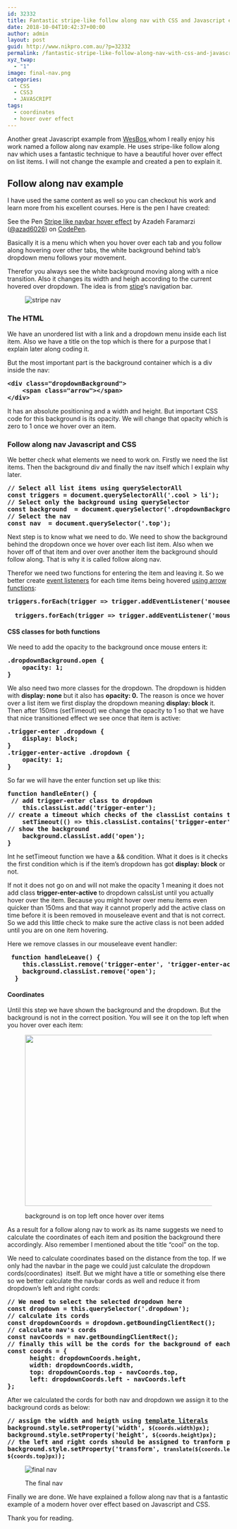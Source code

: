 ```yaml
---
id: 32332
title: Fantastic stripe-like follow along nav with CSS and Javascript explained
date: 2018-10-04T10:42:37+00:00
author: admin
layout: post
guid: http://www.nikpro.com.au/?p=32332
permalink: /fantastic-stripe-like-follow-along-nav-with-css-and-javascript-explained/
xyz_twap:
  - "1"
image: final-nav.png
categories:
  - CSS
  - CSS3
  - JAVASCRIPT
tags:
  - coordinates
  - hover over effect
---
```

Another great Javascript example from <a href="http://wesbos.com" target="_blank" rel="noopener noreferrer">WesBos </a>whom I really enjoy his work named a follow along nav example. He uses stripe-like follow along nav which uses a fantastic technique to have a beautiful hover over effect on list items. I will not change the example and created a pen to explain it.

## Follow along nav example

I have used the same content as well so you can checkout his work and learn more from his excellent courses. Here is the pen I have created:

<p data-height="500" data-theme-id="0" data-slug-hash="QZNEdq" data-default-tab="css,result" data-user="azad6026" data-pen-title="Stripe like navbar hover effect" class="codepen">
  See the Pen <a href="https://codepen.io/azad6026/pen/QZNEdq/">Stripe like navbar hover effect</a> by Azadeh Faramarzi (<a href="https://codepen.io/azad6026">@azad6026</a>) on <a href="https://codepen.io">CodePen</a>.
</p>

Basically it is a menu which when you hover over each tab and you follow along hovering over other tabs, the white background behind tab&#8217;s dropdown menu follows your movement.

Therefor you always see the white background moving along with a nice transition. Also it changes its width and heigh according to the current hovered over dropdown. The idea is from <a href="http://stripe.com" target="_blank" rel="noopener noreferrer">stipe</a>&#8216;s navigation bar.<figure class="wp-block-image">

<img src="http://www.nikpro.com.austipe-nav.png" alt="stripe nav" class="wp-image-32336" srcset="http://testgatsby.localstipe-nav.png 1400w, http://testgatsby.localstipe-nav-300x171.png 300w, http://testgatsby.localstipe-nav-768x439.png 768w, http://testgatsby.localstipe-nav-1024x585.png 1024w" sizes="(max-width: 1400px) 100vw, 1400px" /> </figure> 

### The HTML

We have an unordered list with a link and a dropdown menu inside each list item. Also we have a title on the top which is there for a purpose that I explain later along coding it.

But the most important part is the background container which is a div inside the nav:

<pre class="wp-block-preformatted"><strong>&lt;div class="dropdownBackground"></strong><br /><strong>    &lt;span class="arrow">&lt;/span></strong><br /><strong>&lt;/div></strong></pre>

It has an absolute positioning and a width and height. But important CSS code for this background is its opacity. We will change that opacity which is zero to 1 once we hover over an item.

### Follow along nav Javascript and CSS

We better check what elements we need to work on. Firstly we need the list items. Then the background div and finally the nav itself which I explain why later.

<pre class="wp-block-preformatted"><strong>// Select all list items using <strong>querySelectorAll</strong><br />const triggers = document.querySelectorAll('.cool > li');<br />// Select only the background using <strong>querySelector</strong></strong><br /><strong>const background  = document.querySelector('.dropdownBackground');<br />// Select the nav</strong><br /><strong>const nav  = document.querySelector('.top');</strong></pre>

Next step is to know what we need to do. We need to show the background behind the dropdown once we hover over each list item. Also when we hover off of that item and over over another item the background should follow along. That is why it is called follow along nav.

Therefor we need two functions for entering the item and leaving it. So we better create [event listeners](http://www.nikpro.com.au/event-handlers-and-event-listeners-in-javascript-part-1/) for each time items being hovered [using arrow functions](http://www.nikpro.com.au/some-arrow-function-benefits-with-examples-explained/):

<pre class="wp-block-preformatted"><strong>triggers.forEach(trigger => trigger.addEventListener('mouseenter', handleEnter));</strong><br /><strong>
  triggers.forEach(trigger => trigger.addEventListener('mouseleave', handleLeave));</strong></pre>

#### CSS classes for both functions

We need to add the opacity to the background once mouse enters it:

<pre class="wp-block-preformatted"><strong>.dropdownBackground.open {</strong><strong>
    opacity: 1;</strong><strong>
}</strong></pre>

We also need two more classes for the dropdown. The dropdown is hidden with **display: none** but it also has **opacity: 0.** The reason is once we hover over a list item we first display the dropdown meaning **display: block** it. Then after 150ms (setTimeout) we change the opacity to 1 so that we have that nice transitioned effect we see once that item is active:

<pre class="wp-block-preformatted"><strong>.trigger-enter .dropdown {</strong><strong>
    display: block;</strong><strong>
}</strong><strong>
.trigger-enter-active .dropdown {</strong><strong>
    opacity: 1;</strong><strong>
}</strong></pre>

So far we will have the enter function set up like this:

<pre class="wp-block-preformatted"><strong>function handleEnter() {</strong><br /><strong> // add <strong>trigger-enter class to dropdown</strong>
    this.classList.add('trigger-enter');<br />// create a timeout which checks of the classList contains the <strong>trigger-enter. If true then it moves on and adds <strong>trigger-enter-active to the classList</strong></strong>
    setTimeout(() => this.classList.contains('trigger-enter') && this.classList.add('trigger-enter-active'), 150);<br />// show the background
    background.classList.add('open');</strong><br /><strong>}</strong></pre>

Int he setTimeout function we have a && condition. What it does is it checks the first condition which is if the item&#8217;s dropdown has got **display: block** or not. 

If not it does not go on and will not make the opacity 1 meaning it does not add class **trigger-enter-active** to dropdown calssList until you actually hover over the item. Because you might hover over menu items even quicker than 150ms and that way it cannot properly add the active class on time before it is been removed in mouseleave event and that is not correct. So we add this little check to make sure the active class is not been added until you are on one item hovering.

Here we remove classes in our mouseleave event handler:

<pre class="wp-block-preformatted"><strong> function handleLeave() {</strong><strong>
    this.classList.remove('trigger-enter', 'trigger-enter-active');</strong><strong>
    background.classList.remove('open');</strong><strong>
  }</strong></pre>

#### Coordinates

Until this step we have shown the background and the dropdown. But the background is not in the correct position. You will see it on the top left when you hover over each item:<figure class="wp-block-image is-resized">

<img src="http://www.nikpro.com.aubackground-shown.png" alt="" class="wp-image-32333" width="580" height="388" srcset="http://testgatsby.localbackground-shown.png 434w, http://testgatsby.localbackground-shown-300x200.png 300w" sizes="(max-width: 580px) 100vw, 580px" /> <figcaption>background is on top left once hover over items</figcaption></figure> 

As a result for a follow along nav to work as its name suggests we need to calculate the coordinates of each item and position the background there accordingly. Also remember I mentioned about the title &#8220;cool&#8221; on the top.

We need to calculate coordinates based on the distance from the top. If we only had the navbar in the page we could just calculate the dropdown cords(coordinates)  itself. But we might have a title or something else there so we better calculate the navbar cords as well and reduce it from dropdown&#8217;s left and right cords:

<pre class="wp-block-preformatted"><strong>// We need to select the selected dropdown here   <br />const dropdown = this.querySelector('.dropdown');<br />// calculate its cords</strong><strong>
const dropdownCoords = dropdown.getBoundingClientRect();<br />// calculate nav's cords</strong><strong>
const navCoords = nav.getBoundingClientRect();<br />// finally this will be the cords for the background of each dropdown</strong><strong>
const coords = {</strong><strong>
      height: dropdownCoords.height,</strong><strong>
      width: dropdownCoords.width,</strong><strong>
      top: dropdownCoords.top - navCoords.top,</strong><strong>
      left: dropdownCoords.left - navCoords.left</strong><strong>
};</strong></pre>

After we calculated the cords for both nav and dropdown we assign it to the background cords as below:

<pre class="wp-block-preformatted"><strong>// assign the width and heigth using <a href="http://www.nikpro.com.au/template-literals-in-js6-explained/">template literals</a></strong><br /><strong>background.style.setProperty('width', <code>${coords.width}px</code>);</strong><br /><strong>background.style.setProperty('height', <code>${coords.height}px</code>);<br />// the left and right cords should be assigned to tranform prperty in CSS</strong><br /><strong>background.style.setProperty('transform', <code>translate(${coords.left}px, ${coords.top}px)</code>);</strong></pre><figure class="wp-block-image">

<img src="http://www.nikpro.com.aufinal-nav.png" alt="final nav" class="wp-image-32335" srcset="http://testgatsby.localfinal-nav.png 820w, http://testgatsby.localfinal-nav-300x155.png 300w, http://testgatsby.localfinal-nav-768x398.png 768w" sizes="(max-width: 820px) 100vw, 820px" /> <figcaption>The final nav</figcaption></figure> 

Finally we are done. We have explained a follow along nav that is a fantastic example of a modern hover over effect based on Javascript and CSS.

Thank you for reading.